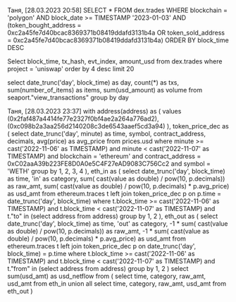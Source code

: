Таня, [28.03.2023 20:58]
SELECT *
FROM dex.trades
WHERE blockchain = 'polygon'
AND block_date >= TIMESTAMP '2023-01-03'
AND (token_bought_address = 0xc2a45fe7d40bcac8369371b08419ddafd3131b4a OR token_sold_address = 0xc2a45fe7d40bcac8369371b08419ddafd3131b4a)
ORDER BY block_time DESC


Select
block_time, tx_hash, evt_index, amount_usd
from dex.trades
where project = 'uniswap'
order by 4 desc
limit 20





select date_trunc('day', block_time) as day, count(*) as txs,
sum(number_of_items) as items,
sum(usd_amount) as volume 
from seaport."view_transactions"
group by day

Таня, [28.03.2023 23:37]
with 
address(address) as (
    values
    (0x2faf487a4414fe77e2327f0bf4ae2a264a776ad2), 
    (0xc098b2a3aa256d2140208c3de6543aaef5cd3a94)
), token_price_dec as (
    select date_trunc('day', minute) as time, symbol, contract_address, decimals, avg(price) as avg_price
    from prices.usd
    where minute >= cast('2022-11-06' as TIMESTAMP) and minute < cast('2022-11-07' as TIMESTAMP)
        and blockchain = 'ethereum'
        and contract_address = 0xC02aaA39b223FE8D0A0e5C4F27eAD9083C756Cc2
        and symbol = 'WETH'
    group by 1, 2, 3, 4
), eth_in as (
    select date_trunc('day', block_time) as time, 'in' as category, sum( cast(value as double) / pow(10, p.decimals)) as raw_amt, sum( cast(value as double) / pow(10, p.decimals) * p.avg_price) as usd_amt
    from ethereum.traces t
    left join token_price_dec p on p.time = date_trunc('day', block_time)
    where t.block_time >= cast('2022-11-06' as TIMESTAMP) and t.block_time < cast('2022-11-07' as TIMESTAMP)
        and t."to" in (select address from address) 
    group by 1, 2
), eth_out as (
    select date_trunc('day', block_time) as time, 'out' as category, -1 * sum( cast(value as double) / pow(10, p.decimals)) as raw_amt, -1 * sum( cast(value as double) / pow(10, p.decimals) * p.avg_price) as usd_amt
    from ethereum.traces t
    left join token_price_dec p on date_trunc('day', block_time) = p.time
    where t.block_time >= cast('2022-11-06' as TIMESTAMP) and t.block_time < cast('2022-11-07' as TIMESTAMP)
        and t."from" in (select address from address) 
    group by 1, 2
)
select sum(usd_amt) as usd_netflow
from (
    select time, category, raw_amt, usd_amt
    from eth_in
    union all 
    select time, category, raw_amt, usd_amt
    from eth_out
)

